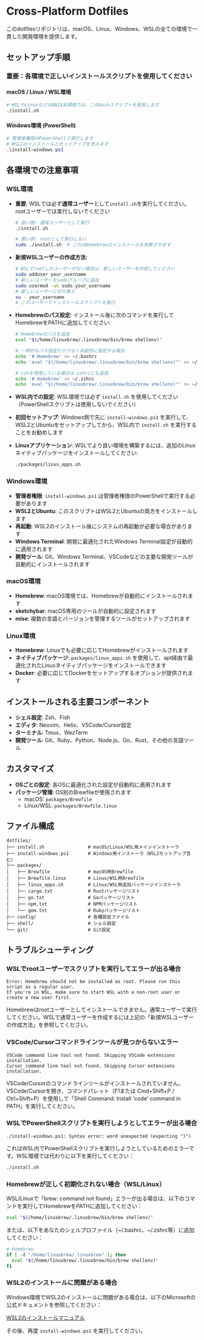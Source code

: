 # Cross-Platform Dotfiles

このdotfilesリポジトリは、macOS、Linux、Windows、WSLの全ての環境で一貫した開発環境を提供します。

## セットアップ手順

### 重要：各環境で正しいインストールスクリプトを使用してください

#### macOS / Linux / WSL環境

```bash
# WSLやLinuxなどのUNIX系環境では、このbashスクリプトを使用します
./install.sh
```

#### Windows環境 (PowerShell)

```powershell
# 管理者権限のPowerShellで実行します
# WSL2のインストールとセットアップを含みます
.\install-windows.ps1
```

## 各環境での注意事項

### WSL環境

- **重要**: WSLでは必ず**通常ユーザー**として`install.sh`を実行してください。rootユーザーでは実行しないでください
  ```bash
  # 良い例: 通常ユーザーとして実行
  ./install.sh
  
  # 悪い例: rootとして実行しない
  sudo ./install.sh  # これはHomebrewのインストールを失敗させます
  ```

- **新規WSLユーザーの作成方法**:
  ```bash
  # WSLでrootしかユーザーがない場合は、新しいユーザーを作成してください
  sudo adduser your_username
  # 新しいユーザーをsudoグループに追加
  sudo usermod -aG sudo your_username
  # 新しいユーザーに切り替え
  su - your_username
  # このユーザーでインストールスクリプトを実行
  ```

- **Homebrewのパス設定**: インストール後に次のコマンドを実行してHomebrewをPATHに追加してください:
  ```bash
  # Homebrewのパスを追加
  eval "$(/home/linuxbrew/.linuxbrew/bin/brew shellenv)"
  
  # 一時的なパス設定だけでなく永続的に設定する場合
  echo '# Homebrew' >> ~/.bashrc
  echo 'eval "$(/home/linuxbrew/.linuxbrew/bin/brew shellenv)"' >> ~/.bashrc
  
  # zshを使用している場合は.zshrcにも追加
  echo '# Homebrew' >> ~/.zshrc
  echo 'eval "$(/home/linuxbrew/.linuxbrew/bin/brew shellenv)"' >> ~/.zshrc
  ```

- **WSL内での設定**: WSL環境では必ず `install.sh` を使用してください（PowerShellスクリプトは使用しないでください）
- **初回セットアップ**: Windows側で先に `install-windows.ps1` を実行して、WSL2とUbuntuをセットアップしてから、WSL内で `install.sh` を実行することをお勧めします
- **Linuxアプリケーション**: WSLでより良い環境を構築するには、追加のLinuxネイティブパッケージをインストールしてください:
  ```bash
  ./packages/linux_apps.sh
  ```

### Windows環境

- **管理者権限**: `install-windows.ps1` は管理者権限のPowerShellで実行する必要があります
- **WSL2とUbuntu**: このスクリプトはWSL2とUbuntuの両方をインストールします
- **再起動**: WSL2のインストール後にシステムの再起動が必要な場合があります
- **Windows Terminal**: 開発に最適化されたWindows Terminal設定が自動的に適用されます
- **開発ツール**: Git、Windows Terminal、VSCodeなどの主要な開発ツールが自動的にインストールされます

### macOS環境

- **Homebrew**: macOS環境では、Homebrewが自動的にインストールされます
- **sketchybar**: macOS専用のツールが自動的に設定されます
- **mise**: 複数の言語とバージョンを管理するツールがセットアップされます

### Linux環境

- **Homebrew**: Linuxでも必要に応じてHomebrewがインストールされます
- **ネイティブパッケージ**: `packages/linux_apps.sh` を使用して、apt経由で最適化されたLinuxネイティブパッケージをインストールできます
- **Docker**: 必要に応じてDockerをセットアップするオプションが提供されます

## インストールされる主要コンポーネント

- **シェル設定**: Zsh、Fish
- **エディタ**: Neovim、Helix、VSCode/Cursor設定
- **ターミナル**: Tmux、WezTerm
- **開発ツール**: Git、Ruby、Python、Node.js、Go、Rust、その他の言語ツール

## カスタマイズ

- **OSごとの設定**: 各OSに最適化された設定が自動的に適用されます
- **パッケージ管理**: OS別のBrewfileが使用されます
  - macOS: `packages/Brewfile`
  - Linux/WSL: `packages/Brewfile.linux`

## ファイル構成

```
dotfiles/
├── install.sh                # macOS/Linux/WSL用メインインストーラ
├── install-windows.ps1       # Windows用インストーラ（WSL2セットアップ含む）
├── packages/
│   ├── Brewfile              # macOS用Brewfile
│   ├── Brewfile.linux        # Linux/WSL用Brewfile
│   ├── linux_apps.sh         # Linux/WSL用追加パッケージインストーラ
│   ├── cargo.txt             # Rustパッケージリスト
│   ├── go.txt                # Goパッケージリスト
│   ├── npm.txt               # NPMパッケージリスト
│   └── gem.txt               # Rubyパッケージリスト
├── config/                   # 各種設定ファイル
├── shell/                    # シェル設定
└── git/                      # Git設定
```

## トラブルシューティング

### WSLでrootユーザーでスクリプトを実行してエラーが出る場合

```
Error: Homebrew should not be installed as root. Please run this script as a regular user.
If you're in WSL, make sure to start WSL with a non-root user or create a new user first.
```

Homebrewはrootユーザーとしてインストールできません。通常ユーザーで実行してください。WSLで通常ユーザーを作成するには上記の「新規WSLユーザーの作成方法」を参照してください。

### VSCode/Cursorコマンドラインツールが見つからないエラー

```
VSCode command line tool not found. Skipping VSCode extensions installation.
Cursor command line tool not found. Skipping Cursor extensions installation.
```

VSCode/Cursorのコマンドラインツールがインストールされていません。VSCode/Cursorを開き、コマンドパレット（F1または Cmd+Shift+P / Ctrl+Shift+P）を使用して「Shell Command: Install 'code' command in PATH」を実行してください。

### WSLでPowerShellスクリプトを実行しようとしてエラーが出る場合

```
./install-windows.ps1: Syntax error: word unexpected (expecting ")")
```

これはWSL内でPowerShellスクリプトを実行しようとしているためのエラーです。WSL環境では代わりに以下を実行してください：

```bash
./install.sh
```

### Homebrewが正しく初期化されない場合（WSL/Linux）

WSL/Linuxで「brew: command not found」エラーが出る場合は、以下のコマンドを実行してHomebrewをPATHに追加してください：

```bash
eval "$(/home/linuxbrew/.linuxbrew/bin/brew shellenv)"
```

または、以下をあなたのシェルプロファイル（~/.bashrc、~/.zshrc等）に追加してください：

```bash
# Homebrew
if [ -d "/home/linuxbrew/.linuxbrew" ]; then
  eval "$(/home/linuxbrew/.linuxbrew/bin/brew shellenv)"
fi
```

### WSL2のインストールに問題がある場合

Windows環境でWSL2のインストールに問題がある場合は、以下のMicrosoftの公式ドキュメントを参照してください：

[WSL2のインストールマニュアル](https://learn.microsoft.com/ja-jp/windows/wsl/install-manual)

その後、再度 `install-windows.ps1` を実行してください。